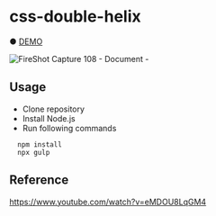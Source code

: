 # css-double-helix

● <a href="https://hisamikurita.github.io/css-double-helix/dist">DEMO</a>

![FireShot Capture 108 - Document - ](https://user-images.githubusercontent.com/47776346/71554412-ed522780-2a61-11ea-80ff-23eeefed8ba8.png)

## Usage
* Clone repository<br>
* Install Node.js<br>
* Run following commands<br>
```
  npm install  
  npx gulp  
```

## Reference
https://www.youtube.com/watch?v=eMDOU8LqGM4
